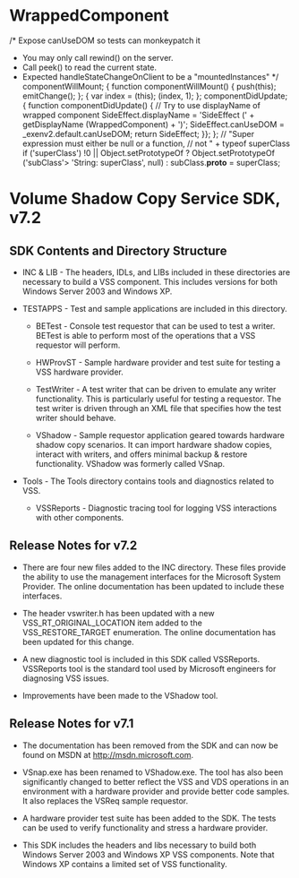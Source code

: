 # WrappedComponent
/* Expose canUseDOM so tests can monkeypatch it
* You may only call rewind() on the server.
* Call peek() to read the current state.
* Expected handleStateChangeOnClient to be a 
"mountedInstances"
*/
componentWillMount; {
        function componentWillMount() {
        push(this);
        emitChange();
      }; {
        var index = (this);
        (index, 1);
      }; 
        componentDidUpdate; {
        function componentDidUpdate() {
// Try to use displayName of wrapped component
        SideEffect.displayName = 
        'SideEffect (' + 
        getDisplayName
        (WrappedComponent) + ')'; 
        SideEffect.canUseDOM = 
        _exenv2.default.canUseDOM; 
        return SideEffect;
        }};
}; // "Super expression must either be null or a function, 
// not " + typeof superClass
if ('superClass') !0 || 
        Object.setPrototypeOf ? 
        Object.setPrototypeOf
('subClass'> 'String: superClass', null) : 
subClass.__proto__ = superClass;



Volume Shadow Copy Service SDK, v7.2
====================================


SDK Contents and Directory Structure
------------------------------------

* INC & LIB - The headers, IDLs, and LIBs included in these directories 
       are necessary to build a VSS component.  This includes versions for 
       both Windows Server 2003 and Windows XP.

* TESTAPPS - Test and sample applications are included in this directory.

     * BETest - Console test requestor that can be used to test a writer.
            BETest is able to perform most of the operations that a VSS 
            requestor will perform.

     * HWProvST - Sample hardware provider and test suite for testing a 
            VSS hardware provider.

     * TestWriter - A test writer that can be driven to emulate any writer 
            functionality.  This is particularly useful for testing a 
            requestor.  The test writer is driven through an XML file 
            that specifies how the test writer should behave.

     * VShadow - Sample requestor application geared towards hardware 
            shadow copy scenarios.  It can import hardware shadow copies, 
            interact with writers, and offers minimal backup & restore 
            functionality.  VShadow was formerly called VSnap.

* Tools - The Tools directory contains tools and diagnostics related to VSS.

     * VSSReports - Diagnostic tracing tool for logging VSS interactions 
            with other components.


Release Notes for v7.2
----------------------

* There are four new files added to the INC directory.  These files 
  provide the ability to use the management interfaces for the Microsoft 
  System Provider.  The online documentation has been updated to include 
  these interfaces.

* The header vswriter.h has been updated with a new VSS_RT_ORIGINAL_LOCATION
  item added to the VSS_RESTORE_TARGET enumeration.  The online
  documentation has been updated for this change.

* A new diagnostic tool is included in this SDK called VSSReports.  
  VSSReports tool is the standard tool used by Microsoft engineers for 
  diagnosing VSS issues.

* Improvements have been made to the VShadow tool.


Release Notes for v7.1
----------------------

* The documentation has been removed from the SDK and can now be found 
  on MSDN at http://msdn.microsoft.com.

* VSnap.exe has been renamed to VShadow.exe.  The tool has also been 
  significantly changed to better reflect the VSS and VDS operations 
  in an environment with a hardware provider and provide better code 
  samples.  It also replaces the VSReq sample requestor.

* A hardware provider test suite has been added to the SDK.  The tests 
  can be used to verify functionality and stress a hardware provider.

* This SDK includes the headers and libs necessary to build both Windows 
  Server 2003 and Windows XP VSS components.  Note that Windows XP 
  contains a limited set of VSS functionality.
